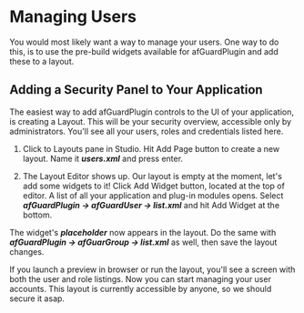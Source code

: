 # Managing Users
You would most likely want a way to manage your users. One way to do this, is to use the pre-build widgets available for afGuardPlugin and add these to a layout.

## Adding a Security Panel to Your Application
The easiest way to add afGuardPlugin controls to the UI of your application, is creating a Layout. This will be your security overview, accessible only by administrators. You'll see all your users, roles and credentials listed here.

1. Click to Layouts pane in Studio. Hit Add Page button to create a new layout. Name it ***users.xml*** and press enter.

2. The Layout Editor shows up. Our layout is empty at the moment, let's add some widgets to it! Click Add Widget button, located at the top of editor. A list of all your application and plug-in modules opens. Select ***afGuardPlugin -> afGuardUser -> list.xml*** and hit Add Widget at the bottom.

The widget's ***placeholder*** now appears in the layout. Do the same with ***afGuardPlugin -> afGuarGroup -> list.xml*** as well, then save the layout changes.

If you launch a preview in browser or run the layout, you'll see a screen with both the user and role listings. Now you can start managing your user accounts. This layout is currently accessible by anyone, so we should secure it asap. 
